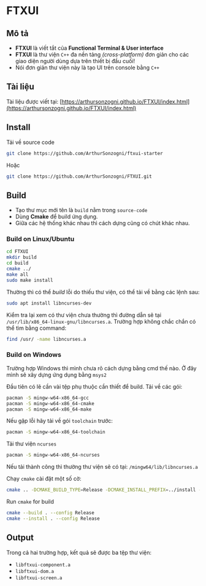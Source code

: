 # FTXUI

## Mô tả

- __FTXUI__ là viết tắt của __Functional Terminal & User interface__
- __FTXUI__ là thư viện `C++` đa nền tảng _(cross-platform)_ đơn giản cho các giao diện người dùng dựa trên thiết bị đầu cuối!
- Nói đơn giản thư viện này là tạo UI trên console bằng `C++`

## Tài liệu

Tài liệu được viết tại: [https://arthursonzogni.github.io/FTXUI/index.html](https://arthursonzogni.github.io/FTXUI/index.html)

## Install

Tải về source code

```bash
git clone https://github.com/ArthurSonzogni/ftxui-starter
```

Hoặc

```bash
git clone https://github.com/ArthurSonzogni/FTXUI.git
```

## Build

- Tạo thư mục mới tên là `build` nằm trong `source-code`
- Dùng __Cmake__ để build ứng dụng.
- Giữa các hệ thống khác nhau thì cách dựng cũng có chút khác nhau.

### Build on Linux/Ubuntu

```bash
cd FTXUI
mkdir build
cd build
cmake ../
make all
sudo make install
```
Thường thì có thể _build_ lỗi do thiếu thư viện, có thể tải về bằng các lệnh sau:

```bash
sudo apt install libncurses-dev
```

Kiểm tra lại xem có thư viện chưa thường thì đường dẫn sẽ tại `/usr/lib/x86_64-linux-gnu/libncurses.a`. Trường hợp không chắc chắn có thể tìm bằng command:
```bash
find /usr/ -name libncurses.a
```

### Build on Windows

Trường hợp Windows thì mình chưa rõ cách dựng bằng cmd thế nào. Ở đây mình sẽ xây dựng ứng dụng bằng `msys2`

Đầu tiên có lẽ cần vài tệp phụ thuộc cần thiết để build. Tải về các gói:

```bash
pacman -S mingw-w64-x86_64-gcc
pacman -S mingw-w64-x86_64-cmake
pacman -S mingw-w64-x86_64-make
```

Nếu gặp lỗi hãy tải về gói `toolchain` trước:

```bash
pacman -S mingw-w64-x86_64-toolchain
```

Tải thư viện `ncurses`

```bash
pacman -S mingw-w64-x86_64-ncurses
```

Nếu tải thành công thì thường thư viện sẽ có tại: `/mingw64/lib/libncurses.a`

Chạy `cmake` cài đặt một số cờ:

```bash
cmake .. -DCMAKE_BUILD_TYPE=Release -DCMAKE_INSTALL_PREFIX=../install -DDCMAKE_CXX_COMPILER=/mingw64/bin/x86_64-w64-mingw32-g++.exe
```
Run `cmake` for build

```bash
cmake --build . --config Release
cmake --install . --config Release
```

## Output

Trong cả hai trường hợp, kết quả sẽ được ba tệp thư viện:

- `libftxui-component.a`
- `libftxui-dom.a`
- `libftxui-screen.a`